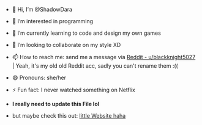 - 👋 Hi, I’m @ShadowDara
- 👀 I’m interested in programming
- 🌱 I’m currently learning to code and design my own games
- 💞️ I’m looking to collaborate on my style XD
- 📫 How to reach me: send me a message via [Reddit - u/blackknight5027](https://reddit.com/u/blackknight5027) | Yeah, it's my old old Reddit acc, sadly you can't rename them :((
- 😄 Pronouns: she/her
- ⚡ Fun fact: I never watched something on Netflix

- **I really need to update this File lol**

- but maybe check this out: [little Website haha](https://github.com/user/shadowdara/shadowdara-public)

<!---
ShadowDara/ShadowDara is a ✨ special ✨ repository because its `README.md` (this file) appears on your GitHub profile.
You can click the Preview link to take a look at your changes.
--->
